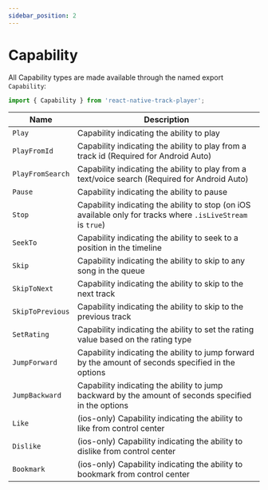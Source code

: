 ```yaml
---
sidebar_position: 2
---
```


# Capability

All Capability types are made available through the named export `Capability`:

```ts
import { Capability } from 'react-native-track-player';
```

| Name | Description |
|------|-------------|
| `Play`           | Capability indicating the ability to play |
| `PlayFromId`     | Capability indicating the ability to play from a track id (Required for Android Auto) |
| `PlayFromSearch` | Capability indicating the ability to play from a text/voice search (Required for Android Auto) |
| `Pause`          | Capability indicating the ability to pause |
| `Stop`           | Capability indicating the ability to stop (on iOS available only for tracks where `.isLiveStream` is `true`) |
| `SeekTo`         | Capability indicating the ability to seek to a position in the timeline |
| `Skip`           | Capability indicating the ability to skip to any song in the queue |
| `SkipToNext`     | Capability indicating the ability to skip to the next track |
| `SkipToPrevious` | Capability indicating the ability to skip to the previous track |
| `SetRating`      | Capability indicating the ability to set the rating value based on the rating type |
| `JumpForward`    | Capability indicating the ability to jump forward by the amount of seconds specified in the options |
| `JumpBackward`   | Capability indicating the ability to jump backward by the amount of seconds specified in the options |
| `Like`           | (ios-only) Capability indicating the ability to like from control center |
| `Dislike`        | (ios-only) Capability indicating the ability to dislike from control center |
| `Bookmark`       | (ios-only) Capability indicating the ability to bookmark from control center |
